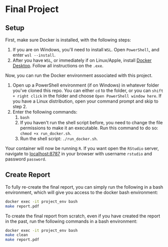 # Final Project

## Setup

First, make sure Docker is installed, with the following steps:

1. If you are on Windows, you'll need to install `WSL`. Open `PowerShell`, and enter `wsl --install`.
2. After you have `WSL`, or immediately if on Linux/Apple, install [Docker Desktop](https://docs.docker.com/desktop/install/). Follow all instructions on the `.exe`.

Now, you can run the Docker environment associated with this project.

1. Open up a PowerShell  environment (if on Windows) in whatever folder you've cloned this repo. You can either `cd` to the folder, or you can `shift + right click` in the folder and choose `Open PowerShell window here`. If you have a Linux distribution, open your command prompt and skip to step 2.
2. Enter the following commands:
   1. `bash`
   2. If you haven't run the shell script before, you need to change the file permissions to make it an executable. Run this command to do so: `chmod +x run_docker.sh`.
   3. Run the shell script: `./run_docker.sh`.

Your container will now be running `R`. If you want open the `RStudio` server, navigate to [localhost:8787](localhost:8787) in your browser with username `rstudio` and password `password`.

## Create Report

To fully re-create the final report, you can simply run the following in a bash environment, which will give you access to the docker bash environment:

```bash
docker exec -it project_env bash
make report.pdf
```

To create the final report from scratch, even if you have created the report in the past, run the following commands in a bash environment:

```bash
docker exec -it project_env bash
make clean
make report.pdf
```
